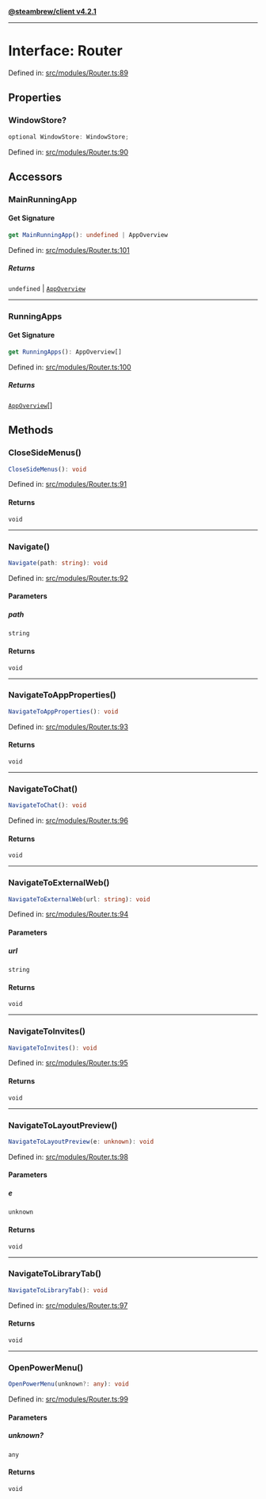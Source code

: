 [**@steambrew/client v4.2.1**](../README.md)

***

# Interface: Router

Defined in: [src/modules/Router.ts:89](https://github.com/shdwmtr/plugutil/blob/b52230e3bd417b9353d983856323dee8a90c4f70/client/src/modules/Router.ts#L89)

## Properties

### WindowStore?

```ts
optional WindowStore: WindowStore;
```

Defined in: [src/modules/Router.ts:90](https://github.com/shdwmtr/plugutil/blob/b52230e3bd417b9353d983856323dee8a90c4f70/client/src/modules/Router.ts#L90)

## Accessors

### MainRunningApp

#### Get Signature

```ts
get MainRunningApp(): undefined | AppOverview
```

Defined in: [src/modules/Router.ts:101](https://github.com/shdwmtr/plugutil/blob/b52230e3bd417b9353d983856323dee8a90c4f70/client/src/modules/Router.ts#L101)

##### Returns

`undefined` \| [`AppOverview`](../type-aliases/AppOverview.md)

***

### RunningApps

#### Get Signature

```ts
get RunningApps(): AppOverview[]
```

Defined in: [src/modules/Router.ts:100](https://github.com/shdwmtr/plugutil/blob/b52230e3bd417b9353d983856323dee8a90c4f70/client/src/modules/Router.ts#L100)

##### Returns

[`AppOverview`](../type-aliases/AppOverview.md)[]

## Methods

### CloseSideMenus()

```ts
CloseSideMenus(): void
```

Defined in: [src/modules/Router.ts:91](https://github.com/shdwmtr/plugutil/blob/b52230e3bd417b9353d983856323dee8a90c4f70/client/src/modules/Router.ts#L91)

#### Returns

`void`

***

### Navigate()

```ts
Navigate(path: string): void
```

Defined in: [src/modules/Router.ts:92](https://github.com/shdwmtr/plugutil/blob/b52230e3bd417b9353d983856323dee8a90c4f70/client/src/modules/Router.ts#L92)

#### Parameters

##### path

`string`

#### Returns

`void`

***

### NavigateToAppProperties()

```ts
NavigateToAppProperties(): void
```

Defined in: [src/modules/Router.ts:93](https://github.com/shdwmtr/plugutil/blob/b52230e3bd417b9353d983856323dee8a90c4f70/client/src/modules/Router.ts#L93)

#### Returns

`void`

***

### NavigateToChat()

```ts
NavigateToChat(): void
```

Defined in: [src/modules/Router.ts:96](https://github.com/shdwmtr/plugutil/blob/b52230e3bd417b9353d983856323dee8a90c4f70/client/src/modules/Router.ts#L96)

#### Returns

`void`

***

### NavigateToExternalWeb()

```ts
NavigateToExternalWeb(url: string): void
```

Defined in: [src/modules/Router.ts:94](https://github.com/shdwmtr/plugutil/blob/b52230e3bd417b9353d983856323dee8a90c4f70/client/src/modules/Router.ts#L94)

#### Parameters

##### url

`string`

#### Returns

`void`

***

### NavigateToInvites()

```ts
NavigateToInvites(): void
```

Defined in: [src/modules/Router.ts:95](https://github.com/shdwmtr/plugutil/blob/b52230e3bd417b9353d983856323dee8a90c4f70/client/src/modules/Router.ts#L95)

#### Returns

`void`

***

### NavigateToLayoutPreview()

```ts
NavigateToLayoutPreview(e: unknown): void
```

Defined in: [src/modules/Router.ts:98](https://github.com/shdwmtr/plugutil/blob/b52230e3bd417b9353d983856323dee8a90c4f70/client/src/modules/Router.ts#L98)

#### Parameters

##### e

`unknown`

#### Returns

`void`

***

### NavigateToLibraryTab()

```ts
NavigateToLibraryTab(): void
```

Defined in: [src/modules/Router.ts:97](https://github.com/shdwmtr/plugutil/blob/b52230e3bd417b9353d983856323dee8a90c4f70/client/src/modules/Router.ts#L97)

#### Returns

`void`

***

### OpenPowerMenu()

```ts
OpenPowerMenu(unknown?: any): void
```

Defined in: [src/modules/Router.ts:99](https://github.com/shdwmtr/plugutil/blob/b52230e3bd417b9353d983856323dee8a90c4f70/client/src/modules/Router.ts#L99)

#### Parameters

##### unknown?

`any`

#### Returns

`void`
